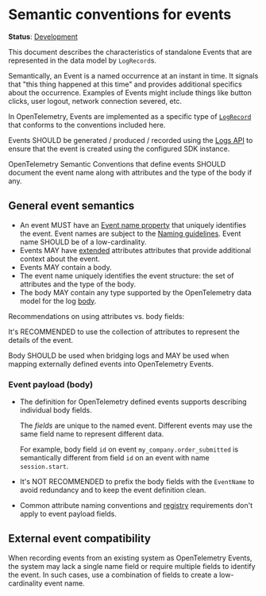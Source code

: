 <!--- Hugo front matter used to generate the website version of this page:
linkTitle: Events
aliases: [events-general]
--->

# Semantic conventions for events

**Status**: [Development][DocumentStatus]

This document describes the characteristics of standalone Events that are represented
in the data model by `LogRecord`s.

Semantically, an Event is a named occurrence at an instant in time. It signals that
"this thing happened at this time" and provides additional specifics about the occurrence.
Examples of Events might include things like button clicks, user logout,
network connection severed, etc.

In OpenTelemetry, Events are implemented as a specific type of [`LogRecord`](https://github.com/open-telemetry/opentelemetry-specification/tree/v1.44.0/specification/logs/api.md) that conforms to the conventions included here.

Events SHOULD be generated / produced / recorded using the
[Logs API](https://github.com/open-telemetry/opentelemetry-specification/tree/v1.44.0/specification/logs/api.md#emit-a-logrecord)
to ensure that the event is created using the configured SDK instance.

OpenTelemetry Semantic Conventions that define events SHOULD document the event name along
with attributes and the type of the body if any.

## General event semantics

* An event MUST have an [Event name property](https://github.com/open-telemetry/opentelemetry-specification/tree/v1.44.0/specification/logs/data-model.md#field-eventname)
  that uniquely identifies the event. Event names are subject to the [Naming guidelines](/docs/general/naming.md). Event name SHOULD be of a low-cardinality.
* Events MAY have [extended](https://github.com/open-telemetry/opentelemetry-specification/tree/v1.44.0/specification/logs/data-model.md#field-attributes) attributes
  attributes that provide additional context about the event.
* Events MAY contain a body.
* The event name uniquely identifies the event structure: the set of attributes and the type of the body.
* The body MAY contain any type supported by the OpenTelemetry data
  model for the log [body](https://github.com/open-telemetry/opentelemetry-specification/blob/v1.44.0/specification/logs/data-model.md#field-body).

Recommendations on using attributes vs. body fields:

It's RECOMMENDED to use the collection of attributes to represent the details of
the event.

Body SHOULD be used when bridging logs and MAY be used when mapping externally defined
events into OpenTelemetry Events.

<!-- Body use cases are not clear - see https://github.com/open-telemetry/semantic-conventions/issues/1651 for the context.-->

### Event payload (body)

* The definition for OpenTelemetry defined events supports describing
  individual body fields.

  The _fields_ are unique to the named event. Different events may use the same
  field name to represent different data.

  For example, body field `id` on event `my_company.order_submitted` is semantically different from
  field `id` on an event with name `session.start`.

* It's NOT RECOMMENDED to prefix the body fields with the `EventName` to
  avoid redundancy and to keep the event definition clean.

* Common attribute naming conventions and [registry](../attributes-registry/README.md)
  requirements don't apply to event payload fields.

## External event compatibility

When recording events from an existing system as OpenTelemetry Events, the system
may lack a single name field or require multiple fields to identify the event.
In such cases, use a combination of fields to create a low-cardinality event name.

[DocumentStatus]: https://opentelemetry.io/docs/specs/otel/document-status
